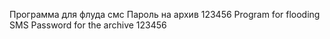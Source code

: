 Программа для флуда смс
Пароль на архив 123456
Program for flooding SMS
Password for the archive 123456
